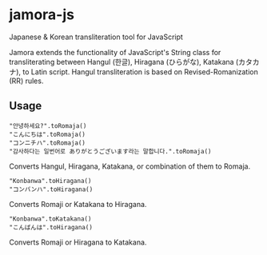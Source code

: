 # jamora-js
Japanese &amp; Korean transliteration tool for JavaScript

Jamora extends the functionality of JavaScript's String class for transliterating between Hangul (한글), Hiragana (ひらがな), Katakana (カタカナ), to Latin script. Hangul transliteration is based on Revised-Romanization (RR) rules.

## Usage
```
"안녕하세요?".toRomaja()
"こんにちは".toRomaja()
"コンニチハ".toRomaja()
"감사하다는 일번어로 ありがとうございます라는 말합니다.".toRomaja()
```
Converts Hangul, Hiragana, Katakana, or combination of them to Romaja.

```
"Konbanwa".toHiragana()
"コンバンハ".toHiragana()
```
Converts Romaji or Katakana to Hiragana.

```
"Konbanwa".toKatakana()
"こんばんは".toHiragana()
```
Converts Romaji or Hiragana to Katakana.
